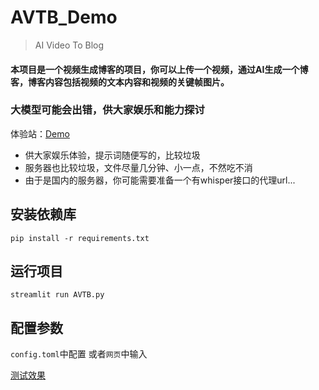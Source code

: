 # AVTB_Demo
> AI Video To Blog

#### 本项目是一个视频生成博客的项目，你可以上传一个视频，通过AI生成一个博客，博客内容包括视频的文本内容和视频的关键帧图片。

### 大模型可能会出错，供大家娱乐和能力探讨

体验站：[Demo](https://test.chenyme.top/)

- 供大家娱乐体验，提示词随便写的，比较垃圾
- 服务器也比较垃圾，文件尽量几分钟、小一点，不然吃不消
- 由于是国内的服务器，你可能需要准备一个有whisper接口的代理url...

## 安装依赖库

```
pip install -r requirements.txt
```

## 运行项目

```
streamlit run AVTB.py
```

## 配置参数
`config.toml`中配置
或者`网页`中输入

[测试效果](https://github.com/Chenyme/Chenyme_AVTB_Demo/blob/main/output/test/output.md)
